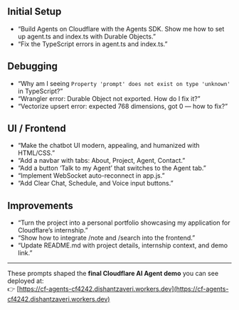 ## Initial Setup
- “Build Agents on Cloudflare with the Agents SDK. Show me how to set up agent.ts and index.ts with Durable Objects.”  
- “Fix the TypeScript errors in agent.ts and index.ts.”  

## Debugging
- “Why am I seeing `Property 'prompt' does not exist on type 'unknown'` in TypeScript?”  
- “Wrangler error: Durable Object not exported. How do I fix it?”  
- “Vectorize upsert error: expected 768 dimensions, got 0 — how to fix?”  

## UI / Frontend
- “Make the chatbot UI modern, appealing, and humanized with HTML/CSS.”  
- “Add a navbar with tabs: About, Project, Agent, Contact.”  
- “Add a button ‘Talk to my Agent’ that switches to the Agent tab.”  
- “Implement WebSocket auto-reconnect in app.js.”  
- “Add Clear Chat, Schedule, and Voice input buttons.”  

## Improvements
- “Turn the project into a personal portfolio showcasing my application for Cloudflare’s internship.”  
- “Show how to integrate /note and /search into the frontend.”  
- “Update README.md with project details, internship context, and demo link.”  

---

These prompts shaped the **final Cloudflare AI Agent demo** you can see deployed at:  
👉 [https://cf-agents-cf4242.dishantzaveri.workers.dev](https://cf-agents-cf4242.dishantzaveri.workers.dev)
